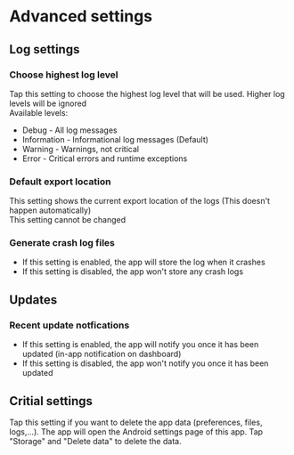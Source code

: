 # Advanced settings

## Log settings

### Choose highest log level

Tap this setting to choose the highest log level that will be used. Higher log levels will be ignored  
Available levels:
- Debug - All log messages
- Information - Informational log messages (Default)
- Warning - Warnings, not critical
- Error - Critical errors and runtime exceptions

### Default export location

This setting shows the current export location of the logs (This doesn't happen automatically)  
This setting cannot be changed

### Generate crash log files

- If this setting is enabled, the app will store the log when it crashes
- If this setting is disabled, the app won't store any crash logs

## Updates

### Recent update notfications

- If this setting is enabled, the app will notify you once it has been updated (in-app notification on dashboard)
- If this setting is disabled, the app won't notify you once it has been updated

## Critial settings

Tap this setting if you want to delete the app data (preferences, files, logs,...). The app will open the Android settings page of this app. Tap "Storage" and "Delete data" to delete the data.
